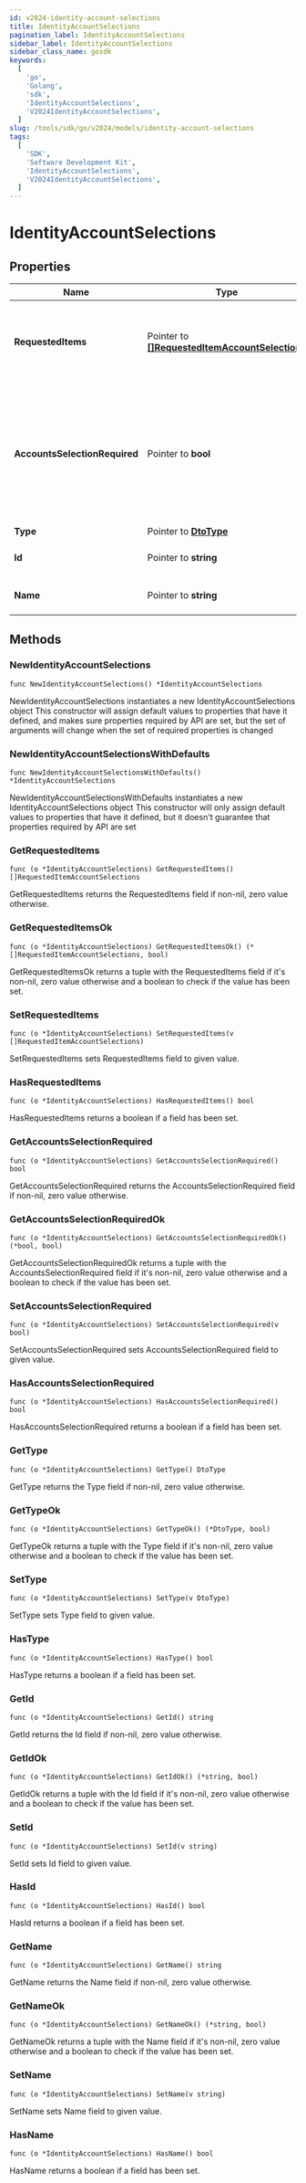 ```yaml
---
id: v2024-identity-account-selections
title: IdentityAccountSelections
pagination_label: IdentityAccountSelections
sidebar_label: IdentityAccountSelections
sidebar_class_name: gosdk
keywords:
  [
    'go',
    'Golang',
    'sdk',
    'IdentityAccountSelections',
    'V2024IdentityAccountSelections',
  ]
slug: /tools/sdk/go/v2024/models/identity-account-selections
tags:
  [
    'SDK',
    'Software Development Kit',
    'IdentityAccountSelections',
    'V2024IdentityAccountSelections',
  ]
---
```


# IdentityAccountSelections

## Properties

| Name | Type | Description | Notes |
| --- | --- | --- | --- |
| **RequestedItems** | Pointer to [**[]RequestedItemAccountSelections**](requested-item-account-selections) | Available account selections for the identity, per requested item | [optional] |
| **AccountsSelectionRequired** | Pointer to **bool** | A boolean indicating whether any account selections will be required for the user to raise an access request | [optional] [default to false] |
| **Type** | Pointer to [**DtoType**](dto-type) |  | [optional] |
| **Id** | Pointer to **string** | The identity id for the user | [optional] |
| **Name** | Pointer to **string** | The name of the identity | [optional] |

## Methods

### NewIdentityAccountSelections

`func NewIdentityAccountSelections() *IdentityAccountSelections`

NewIdentityAccountSelections instantiates a new IdentityAccountSelections object This constructor will assign default values to properties that have it defined, and makes sure properties required by API are set, but the set of arguments will change when the set of required properties is changed

### NewIdentityAccountSelectionsWithDefaults

`func NewIdentityAccountSelectionsWithDefaults() *IdentityAccountSelections`

NewIdentityAccountSelectionsWithDefaults instantiates a new IdentityAccountSelections object This constructor will only assign default values to properties that have it defined, but it doesn't guarantee that properties required by API are set

### GetRequestedItems

`func (o *IdentityAccountSelections) GetRequestedItems() []RequestedItemAccountSelections`

GetRequestedItems returns the RequestedItems field if non-nil, zero value otherwise.

### GetRequestedItemsOk

`func (o *IdentityAccountSelections) GetRequestedItemsOk() (*[]RequestedItemAccountSelections, bool)`

GetRequestedItemsOk returns a tuple with the RequestedItems field if it's non-nil, zero value otherwise and a boolean to check if the value has been set.

### SetRequestedItems

`func (o *IdentityAccountSelections) SetRequestedItems(v []RequestedItemAccountSelections)`

SetRequestedItems sets RequestedItems field to given value.

### HasRequestedItems

`func (o *IdentityAccountSelections) HasRequestedItems() bool`

HasRequestedItems returns a boolean if a field has been set.

### GetAccountsSelectionRequired

`func (o *IdentityAccountSelections) GetAccountsSelectionRequired() bool`

GetAccountsSelectionRequired returns the AccountsSelectionRequired field if non-nil, zero value otherwise.

### GetAccountsSelectionRequiredOk

`func (o *IdentityAccountSelections) GetAccountsSelectionRequiredOk() (*bool, bool)`

GetAccountsSelectionRequiredOk returns a tuple with the AccountsSelectionRequired field if it's non-nil, zero value otherwise and a boolean to check if the value has been set.

### SetAccountsSelectionRequired

`func (o *IdentityAccountSelections) SetAccountsSelectionRequired(v bool)`

SetAccountsSelectionRequired sets AccountsSelectionRequired field to given value.

### HasAccountsSelectionRequired

`func (o *IdentityAccountSelections) HasAccountsSelectionRequired() bool`

HasAccountsSelectionRequired returns a boolean if a field has been set.

### GetType

`func (o *IdentityAccountSelections) GetType() DtoType`

GetType returns the Type field if non-nil, zero value otherwise.

### GetTypeOk

`func (o *IdentityAccountSelections) GetTypeOk() (*DtoType, bool)`

GetTypeOk returns a tuple with the Type field if it's non-nil, zero value otherwise and a boolean to check if the value has been set.

### SetType

`func (o *IdentityAccountSelections) SetType(v DtoType)`

SetType sets Type field to given value.

### HasType

`func (o *IdentityAccountSelections) HasType() bool`

HasType returns a boolean if a field has been set.

### GetId

`func (o *IdentityAccountSelections) GetId() string`

GetId returns the Id field if non-nil, zero value otherwise.

### GetIdOk

`func (o *IdentityAccountSelections) GetIdOk() (*string, bool)`

GetIdOk returns a tuple with the Id field if it's non-nil, zero value otherwise and a boolean to check if the value has been set.

### SetId

`func (o *IdentityAccountSelections) SetId(v string)`

SetId sets Id field to given value.

### HasId

`func (o *IdentityAccountSelections) HasId() bool`

HasId returns a boolean if a field has been set.

### GetName

`func (o *IdentityAccountSelections) GetName() string`

GetName returns the Name field if non-nil, zero value otherwise.

### GetNameOk

`func (o *IdentityAccountSelections) GetNameOk() (*string, bool)`

GetNameOk returns a tuple with the Name field if it's non-nil, zero value otherwise and a boolean to check if the value has been set.

### SetName

`func (o *IdentityAccountSelections) SetName(v string)`

SetName sets Name field to given value.

### HasName

`func (o *IdentityAccountSelections) HasName() bool`

HasName returns a boolean if a field has been set.
